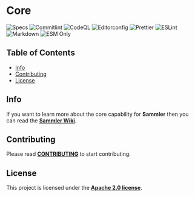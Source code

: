 # Core

![Specs](https://img.shields.io/github/actions/workflow/status/archoleat/core/spec.yaml?label=Specs)
![Commitlint](https://img.shields.io/github/actions/workflow/status/archoleat/core/commitlint.yaml?label=Commitlint)
![CodeQL](https://img.shields.io/github/actions/workflow/status/archoleat/core/codeql.yaml?label=CodeQL)
![Editorconfig](https://img.shields.io/github/actions/workflow/status/archoleat/core/editorconfig.yaml?label=Editorconfig)
![Prettier](https://img.shields.io/github/actions/workflow/status/archoleat/core/prettier.yaml?label=Prettier)
![ESLint](https://img.shields.io/github/actions/workflow/status/archoleat/core/eslint.yaml?label=ESLint)
![Markdown](https://img.shields.io/github/actions/workflow/status/archoleat/core/markdown.yaml?label=Markdown)
![ESM Only](https://img.shields.io/badge/ESM-only-gray?labelColor=fe0)

## Table of Contents

-   [Info](#info)
-   [Contributing](#contributing)
-   [License](#license)

## Info

If you want to learn more about the core capability for **Sammler**
then you can read the
[**Sammler Wiki**](https://github.com/archoleat/sammler/wiki).

## Contributing

Please read [**CONTRIBUTING**](https://github.com/archoleat/.github/blob/main/CONTRIBUTING.md)
to start contributing.

## License

This project is licensed under the [**Apache 2.0 license**](LICENSE).

